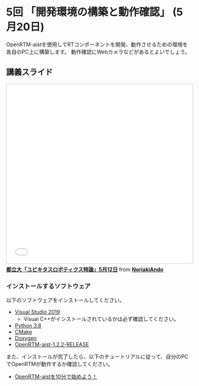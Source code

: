 # 5回 「開発環境の構築と動作確認」 (5月20日)

OpenRTM-aistを使用してRTコンポーネントを開発、動作させるための環境を各自のPC上に構築します。
動作確認にWebカメラなどがあるとよいでしょう。

## 講義スライド

<iframe src="//www.slideshare.net/slideshow/embed_code/key/DIeQBblZxfBKvL" width="595" height="485" frameborder="0" marginwidth="0" marginheight="0" scrolling="no" style="border:1px solid #CCC; border-width:1px; margin-bottom:5px; max-width: 100%;" allowfullscreen> </iframe> <div style="margin-bottom:5px"> <strong> <a href="//www.slideshare.net/NoriakiAndo/512-248297179" title="都立大「ユビキタスロボティクス特論」5月12日" target="_blank">都立大「ユビキタスロボティクス特論」5月12日</a> </strong> from <strong><a href="https://www.slideshare.net/NoriakiAndo" target="_blank">NoriakiAndo</a></strong> </div>

### インストールするソフトウェア

以下のソフトウェアをインストールしてください。

- [Visual Studio 2019](https://openrtm.org/openrtm/ja/node/6650)
  - Visual C++がインストールされているかは必ず確認してください。
- [Python 3.8](https://www.python.org/ftp/python/3.8.5/python-3.8.5-amd64.exe)
- [CMake](https://github.com/Kitware/CMake/releases/download/v3.20.2/cmake-3.20.2-windows-x86_64.msi)
- [Doxygen](https://doxygen.nl/files/doxygen-1.9.1-setup.exe)
- [OpenRTM-aist-1.2.2-RELEASE](https://github.com/OpenRTM/OpenRTM-aist/releases/download/v1.2.2/OpenRTM-aist-1.2.2-RELEASE_x86_64.msi)

また、インストールが完了したら、以下のチュートリアルに従って、自分のPCでOpenRTMが動作するか確認してください。

- [OpenRTM-aistを10分で始めよう！](https://openrtm.org/openrtm/ja/node/6521)
